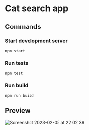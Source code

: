 # Cat search app

## Commands

### Start development server

`npm start`

### Run tests

`npm test`

### Run build

`npm run build`

## Preview

![Screenshot 2023-02-05 at 22 02 39](https://user-images.githubusercontent.com/23384171/216842080-ef0d9bd9-0dfa-4359-9613-a35e5a91edcf.png)
